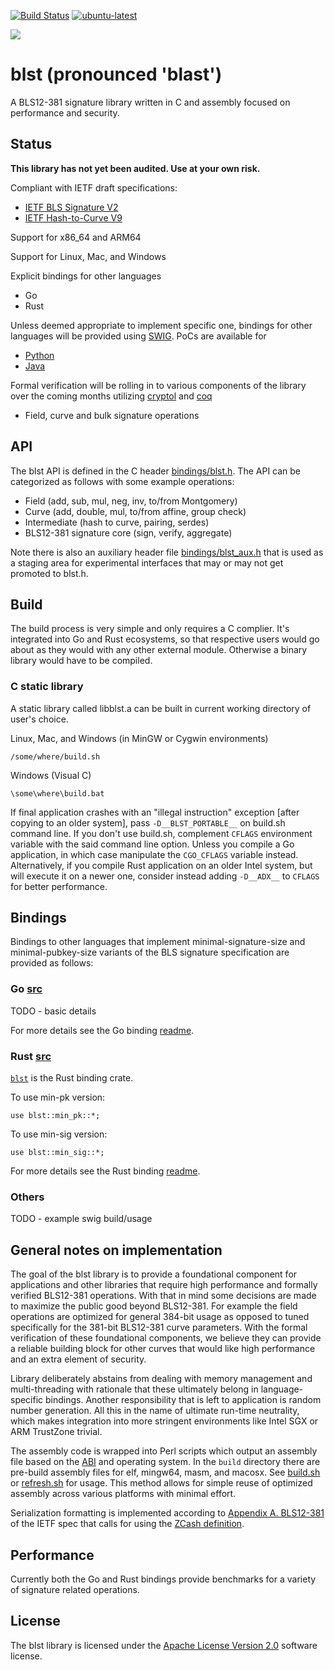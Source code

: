 [![Build Status](https://travis-ci.org/supranational/blst.svg?branch=master)](https://travis-ci.org/supranational/blst) [![ubuntu-latest](https://github.com/supranational/blst/workflows/ubuntu-latest/badge.svg)](https://github.com/supranational/blst/actions)
<div align="left">
  <img src=blst_logo_small.png>
</div>

# blst (pronounced 'blast')
A BLS12-381 signature library written in C and assembly focused on performance and security.

## Status
**This library has not yet been audited. Use at your own risk.**

Compliant with IETF draft specifications:
- [IETF BLS Signature V2](https://tools.ietf.org/html/draft-irtf-cfrg-bls-signature)
- [IETF Hash-to-Curve V9](https://tools.ietf.org/html/draft-irtf-cfrg-hash-to-curve)

Support for x86_64 and ARM64

Support for Linux, Mac, and Windows

Explicit bindings for other languages
- Go
- Rust

Unless deemed appropriate to implement specific one, bindings for other languages will be provided using [SWIG](http://swig.org). PoCs are available for
- [Python](bindings/python)
- [Java](bindings/java)

Formal verification will be rolling in to various components of the library over the coming months utilizing [cryptol](https://www.cryptol.net) and [coq](https://coq.inria.fr/)
- Field, curve and bulk signature operations

## API
The blst API is defined in the C header [bindings/blst.h](bindings/blst.h). The API can be categorized as follows with some example operations:
- Field (add, sub, mul, neg, inv, to/from Montgomery)
- Curve (add, double, mul, to/from affine, group check)
- Intermediate (hash to curve, pairing, serdes)
- BLS12-381 signature core (sign, verify, aggregate)

Note there is also an auxiliary header file [bindings/blst_aux.h](bindings/blst_aux.h) that is used as a staging area for experimental interfaces that may or may not get promoted to blst.h.

## Build
The build process is very simple and only requires a C complier. It's integrated into Go and Rust ecosystems, so that respective users would go about as they would with any other external module. Otherwise a binary library would have to be compiled.

### C static library
A static library called libblst.a can be built in current working directory of user's choice.

Linux, Mac, and Windows (in MinGW or Cygwin environments)
```
/some/where/build.sh
```

Windows (Visual C)
```
\some\where\build.bat
```

If final application crashes with an "illegal instruction" exception [after copying to an older system], pass `‑D__BLST_PORTABLE__` on build.sh command line. If you don't use build.sh, complement `CFLAGS` environment variable with the said command line option. Unless you compile a Go application, in which case manipulate the `CGO_CFLAGS` variable instead. Alternatively, if you compile Rust application on an older Intel system, but will execute it on a newer one, consider instead adding `‑D__ADX__` to `CFLAGS` for better performance.

## Bindings
Bindings to other languages that implement minimal-signature-size and minimal-pubkey-size variants of the BLS signature specification are provided as follows:

### Go [src](bindings/go)
TODO - basic details

For more details see the Go binding [readme](bindings/go/README.md).

### Rust [src](bindings/rust)
[`blst`](https://crates.io/crates/blst) is the Rust binding crate.

To use min-pk version:
```
use blst::min_pk::*;
```

To use min-sig version:
```
use blst::min_sig::*;
```

For more details see the Rust binding [readme](bindings/rust/README.md).

### Others
TODO - example swig build/usage

## General notes on implementation
The goal of the blst library is to provide a foundational component for applications and other libraries that require high performance and formally verified BLS12-381 operations. With that in mind some decisions are made to maximize the public good beyond BLS12-381. For example the field operations are optimized for general 384-bit usage as opposed to tuned specifically for the 381-bit BLS12-381 curve parameters. With the formal verification of these foundational components, we believe they can provide a reliable building block for other curves that would like high performance and an extra element of security.

Library deliberately abstains from dealing with memory management and multi-threading with rationale that these ultimately belong in language-specific bindings. Another responsibility that is left to application is random number generation. All this in the name of ultimate run-time neutrality, which makes integration into more stringent environments like Intel SGX or ARM TrustZone trivial.

The assembly code is wrapped into Perl scripts which output an assembly file based on the [ABI](https://en.wikipedia.org/wiki/Application_binary_interface) and operating system. In the `build` directory there are pre-build assembly files for elf, mingw64, masm, and macosx. See [build.sh](build.sh) or [refresh.sh](build/refresh.sh) for usage. This method allows for simple reuse of optimized assembly across various platforms with minimal effort.

Serialization formatting is implemented according to [Appendix A. BLS12-381](https://tools.ietf.org/html/draft-irtf-cfrg-bls-signature-02#appendix-A) of the IETF spec that calls for using the [ZCash definition](https://github.com/zkcrypto/pairing/blob/master/src/bls12_381/README.md#serialization).

## Performance
Currently both the Go and Rust bindings provide benchmarks for a variety of signature related operations.

## License
The blst library is licensed under the [Apache License Version 2.0](LICENSE) software license.
